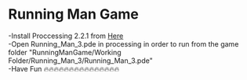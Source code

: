 <h1>Running Man Game</h1>

<p>
    -Install Proccessing 2.2.1 from <a href="https://processing.org/download/" >Here</a> <br>
    -Open Running_Man_3.pde in processing in order to run from the game folder "RunningManGame/Working Folder/Running_Man_3/Running_Man_3.pde" <br>
    -Have Fun 🔥🔥🔥🔥🔥🔥🔥🔥🔥🔥🔥🔥🔥🔥🔥
</p>
